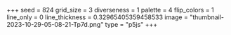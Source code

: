 +++
seed = 824
grid_size = 3
diverseness = 1
palette = 4
flip_colors = 1
line_only = 0
line_thickness = 0.32965405359458533
image = "thumbnail-2023-10-29-05-08-21-Tp7d.png"
type = "p5js"
+++

